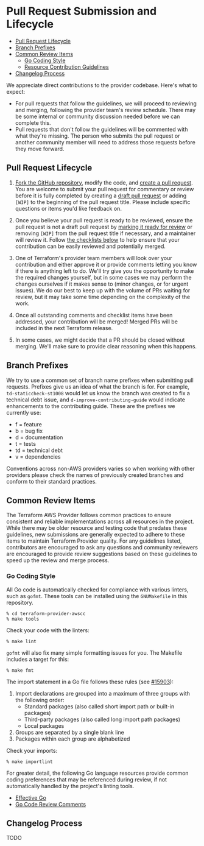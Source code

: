 # Pull Request Submission and Lifecycle

- [Pull Request Lifecycle](#pull-request-lifecycle)
- [Branch Prefixes](#branch-prefixes)
- [Common Review Items](#common-review-items)
    - [Go Coding Style](#go-coding-style)
    - [Resource Contribution Guidelines](#resource-contribution-guidelines)
- [Changelog Process](#changelog-process)

We appreciate direct contributions to the provider codebase. Here's what to
expect:

* For pull requests that follow the guidelines, we will proceed to reviewing
  and merging, following the provider team's review schedule. There may be some
  internal or community discussion needed before we can complete this.
* Pull requests that don't follow the guidelines will be commented with what
  they're missing. The person who submits the pull request or another community
  member will need to address those requests before they move forward.

## Pull Request Lifecycle

1. [Fork the GitHub repository](https://help.github.com/en/articles/fork-a-repo),
   modify the code, and [create a pull request](https://help.github.com/en/articles/creating-a-pull-request-from-a-fork).
   You are welcome to submit your pull request for commentary or review before
   it is fully completed by creating a [draft pull request](https://help.github.com/en/articles/about-pull-requests#draft-pull-requests)
   or adding `[WIP]` to the beginning of the pull request title.
   Please include specific questions or items you'd like feedback on.

1. Once you believe your pull request is ready to be reviewed, ensure the
   pull request is not a draft pull request by [marking it ready for review](https://help.github.com/en/articles/changing-the-stage-of-a-pull-request)
   or removing `[WIP]` from the pull request title if necessary, and a
   maintainer will review it. Follow [the checklists below](#checklists-for-contribution)
   to help ensure that your contribution can be easily reviewed and potentially
   merged.

1. One of Terraform's provider team members will look over your contribution and
   either approve it or provide comments letting you know if there is anything
   left to do. We'll try give you the opportunity to make the required changes yourself, but in some cases we may perform the changes ourselves if it makes sense to (minor changes, or for urgent issues).  We do our best to keep up with the volume of PRs waiting for
   review, but it may take some time depending on the complexity of the work.

1. Once all outstanding comments and checklist items have been addressed, your
   contribution will be merged! Merged PRs will be included in the next
   Terraform release.

1. In some cases, we might decide that a PR should be closed without merging.
   We'll make sure to provide clear reasoning when this happens.

## Branch Prefixes

We try to use a common set of branch name prefixes when submitting pull requests. Prefixes give us an idea of what the branch is for. For example, `td-staticcheck-st1008` would let us know the branch was created to fix a technical debt issue, and `d-improve-contributing-guide` would indicate enhancements to the contributing guide. These are the prefixes we currently use:

- f = feature
- b = bug fix
- d = documentation
- t = tests
- td = technical debt
- v = dependencies

Conventions across non-AWS providers varies so when working with other providers please check the names of previously created branches and conform to their standard practices.

## Common Review Items

The Terraform AWS Provider follows common practices to ensure consistent and
reliable implementations across all resources in the project. While there may be
older resource and testing code that predates these guidelines, new submissions
are generally expected to adhere to these items to maintain Terraform Provider
quality. For any guidelines listed, contributors are encouraged to ask any
questions and community reviewers are encouraged to provide review suggestions
based on these guidelines to speed up the review and merge process.

### Go Coding Style

All Go code is automatically checked for compliance with various linters, such as `gofmt`. These tools can be installed using the `GNUMakefile` in this repository.

```console
% cd terraform-provider-awscc
% make tools
```

Check your code with the linters:

```console
% make lint
```

`gofmt` will also fix many simple formatting issues for you. The Makefile includes a target for this:

```console
% make fmt
```

The import statement in a Go file follows these rules (see [#15903](https://github.com/hashicorp/terraform-provider-aws/issues/15903)):

1. Import declarations are grouped into a maximum of three groups with the following order:
    - Standard packages (also called short import path or built-in packages)
    - Third-party packages (also called long import path packages)
    - Local packages
1. Groups are separated by a single blank line
1. Packages within each group are alphabetized

Check your imports:

```console
% make importlint
```

For greater detail, the following Go language resources provide common coding preferences that may be referenced during review, if not automatically handled by the project's linting tools.

- [Effective Go](https://golang.org/doc/effective_go.html)
- [Go Code Review Comments](https://github.com/golang/go/wiki/CodeReviewComments)

## Changelog Process

TODO